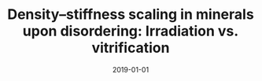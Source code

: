 ---
title: "Density–stiffness scaling in minerals upon disordering: Irradiation vs. vitrification"
collection: publications
permalink: /publication/2019-density-stiffness-scaling-in-minerals-upon-disordering-irradiation-vs-vitrification
authors: Krishnan, NM Anoop; Ravinder, R; Kumar, Rajesh; Le Pape, Yann; Sant, Gaurav; Bauchy, Mathieu; 
date: 2019-01-01
venue: 'Acta Materialia, Pergamon'
---